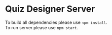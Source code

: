 # Quiz Designer Server

To build all dependencies please use `npm install`. <br>
To run server please use `npm start`.